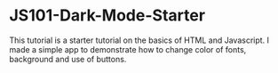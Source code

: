 # JS101-Dark-Mode-Starter
This tutorial is a starter tutorial on the basics of HTML and Javascript. I made a simple app to demonstrate how to change color of fonts, background and use of buttons.
